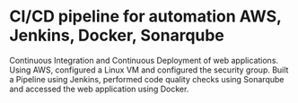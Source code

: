 # CI/CD pipeline for automation AWS, Jenkins, Docker, Sonarqube

Continuous Integration and Continuous Deployment of web applications.
Using AWS, configured a Linux VM and configured the security group.
Built a Pipeline using Jenkins, performed code quality checks using Sonarqube and accessed the
web application using Docker.
